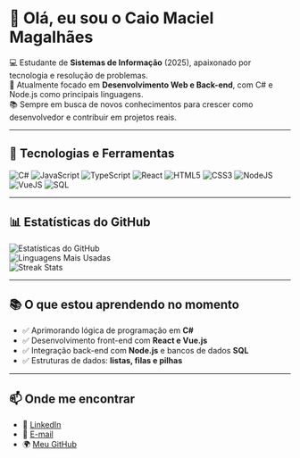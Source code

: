 # 👋 Olá, eu sou o Caio Maciel Magalhães  

💻 Estudante de **Sistemas de Informação** (2025), apaixonado por tecnologia e resolução de problemas.  
🚀 Atualmente focado em **Desenvolvimento Web e Back-end**, com C# e Node.js como principais linguagens.  
📚 Sempre em busca de novos conhecimentos para crescer como desenvolvedor e contribuir em projetos reais.  

---

## 🚀 Tecnologias e Ferramentas

![C#](https://img.shields.io/badge/C%23-239120?style=for-the-badge&logo=c-sharp&logoColor=white)
![JavaScript](https://img.shields.io/badge/JavaScript-F7DF1E?style=for-the-badge&logo=javascript&logoColor=black)
![TypeScript](https://img.shields.io/badge/TypeScript-3178C6?style=for-the-badge&logo=typescript&logoColor=white)
![React](https://img.shields.io/badge/React-20232A?style=for-the-badge&logo=react&logoColor=61DAFB)
![HTML5](https://img.shields.io/badge/HTML5-E34F26?style=for-the-badge&logo=html5&logoColor=white)
![CSS3](https://img.shields.io/badge/CSS3-1572B6?style=for-the-badge&logo=css3&logoColor=white)
![NodeJS](https://img.shields.io/badge/Node.js-339933?style=for-the-badge&logo=node.js&logoColor=white)
![VueJS](https://img.shields.io/badge/Vue.js-35495E?style=for-the-badge&logo=vue.js&logoColor=4FC08D)
![SQL](https://img.shields.io/badge/SQL-4479A1?style=for-the-badge&logo=mysql&logoColor=white)

---

## 📊 Estatísticas do GitHub

![Estatísticas do GitHub](https://github-readme-stats.vercel.app/api?username=CaioPQD&show_icons=true&theme=tokyonight)  
![Linguagens Mais Usadas](https://github-readme-stats.vercel.app/api/top-langs/?username=CaioPQD&layout=compact&langs_count=8&theme=tokyonight)  
![Streak Stats](https://github-readme-streak-stats.herokuapp.com/?user=CaioPQD&theme=tokyonight)

---

## 📚 O que estou aprendendo no momento

- ✅ Aprimorando lógica de programação em **C#**  
- ✅ Desenvolvimento front-end com **React e Vue.js**  
- ✅ Integração back-end com **Node.js** e bancos de dados **SQL**  
- ✅ Estruturas de dados: **listas, filas e pilhas**  

---

## 📫 Onde me encontrar

- 💼 [LinkedIn](https://linkedin.com/in/caiomaciel2025)  
- 📧 [E-mail](profissionalcaiomaciel@gmail.com)  
- 🌍 [Meu GitHub](https://github.com/CaioPQD)  

